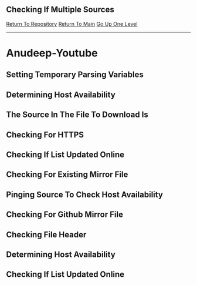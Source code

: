 ## Checking If Multiple Sources
[Return To Repository](https://github.com/DigitalWarrior/piholeparser/)
[Return To Main](https://github.com/DigitalWarrior/piholeparser/blob/master/RecentRunLogs/Mainlog.md)
[Go Up One Level](https://github.com/DigitalWarrior/piholeparser/blob/master/RecentRunLogs/TopLevelScripts/30-Processing-External-Blacklists.md)
____________________________________
# Anudeep-Youtube
## Setting Temporary Parsing Variables
## Determining Host Availability
## The Source In The File To Download Is
## Checking For HTTPS
## Checking If List Updated Online
## Checking For Existing Mirror File
## Pinging Source To Check Host Availability
## Checking For Github Mirror File
## Checking File Header
## Determining Host Availability
## Checking If List Updated Online
